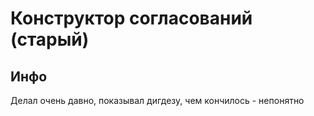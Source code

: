 # Конструктор согласований (старый)

## Инфо

Делал очень давно, показывал дигдезу, чем кончилось - непонятно
